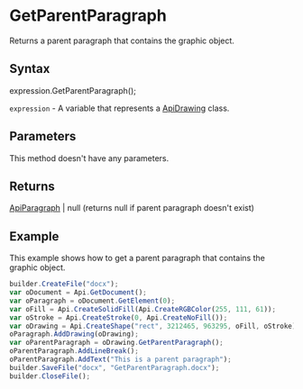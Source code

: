 # GetParentParagraph

Returns a parent paragraph that contains the graphic object.

## Syntax

expression.GetParentParagraph();

`expression` - A variable that represents a [ApiDrawing](../ApiDrawing.md) class.

## Parameters

This method doesn't have any parameters.

## Returns

[ApiParagraph](../../ApiParagraph/ApiParagraph.md) &#124; null (returns null if parent paragraph doesn't exist)

## Example

This example shows how to get a parent paragraph that contains the graphic object.

```javascript
builder.CreateFile("docx");
var oDocument = Api.GetDocument();
var oParagraph = oDocument.GetElement(0);
var oFill = Api.CreateSolidFill(Api.CreateRGBColor(255, 111, 61));
var oStroke = Api.CreateStroke(0, Api.CreateNoFill());
var oDrawing = Api.CreateShape("rect", 3212465, 963295, oFill, oStroke);
oParagraph.AddDrawing(oDrawing);
var oParentParagraph = oDrawing.GetParentParagraph();
oParentParagraph.AddLineBreak();
oParentParagraph.AddText("This is a parent paragraph");
builder.SaveFile("docx", "GetParentParagraph.docx");
builder.CloseFile();
```